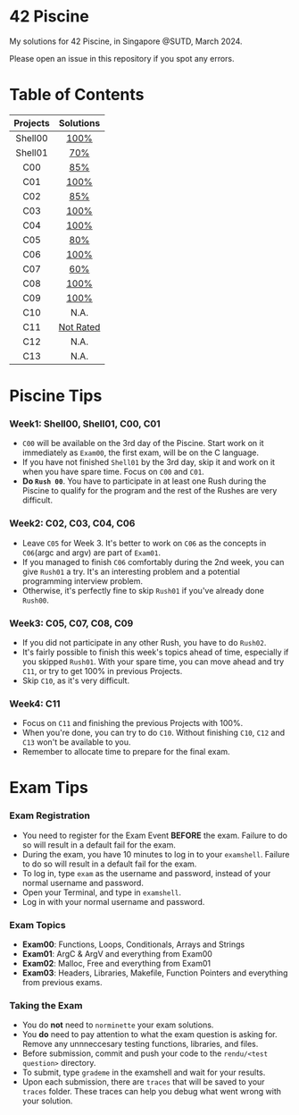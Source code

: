 # 42 Piscine

My solutions for 42 Piscine, in Singapore @SUTD, March 2024.

Please open an issue in this repository if you spot any errors.

# Table of Contents
| Projects      | Solutions  |
| :--------------:| :----------:|
| Shell00 | [100%](./shell-projects/shell00/) |
| Shell01 | [70%](./shell-projects/shell01/)  |
| C00 | [85%](./c-projects/c00/) |
| C01 | [100%](./c-projects/c01/) |
| C02 | [85%](./c-projects/c02/) |
| C03 | [100%](./c-projects/c03/) |
| C04 | [100%](./c-projects/c04/)|
| C05 | [80%](./c-projects/c05/)|
| C06 | [100%](./c-projects/c06/) |
| C07 | [60%](./c-projects/c07/)|
| C08 | [100%](./c-projects/c08/) |
| C09 | [100%](./c-projects/c09/)|
| C10 |  N.A. |
| C11 | [Not Rated](./c-projects/c11/) |
| C12 |  N.A. |
| C13 |  N.A. |

# Piscine Tips
### **Week1:** Shell00, Shell01, C00, C01
- `C00` will be available on the 3rd day of the Piscine. Start work on it immediately as `Exam00`, the first exam, will be on the C language.
- If you have not finished `Shell01` by the 3rd day, skip it and work on it when you have spare time. Focus on `C00` and `C01`.
- **Do `Rush 00`**. You have to participate in at least one Rush during the Piscine to qualify for the program and the rest of the Rushes are very difficult.
### **Week2:** C02, C03, C04, C06
- Leave `C05` for Week 3. It's better to work on `C06` as the concepts in `C06`(argc and argv) are part of `Exam01`.
- If you managed to finish `C06` comfortably during the 2nd week, you can give `Rush01` a try. It's an interesting problem and a potential programming interview problem.
- Otherwise, it's perfectly fine to skip `Rush01` if you've already done `Rush00`.
### **Week3:** C05, C07, C08, C09
- If you did not participate in any other Rush, you have to do `Rush02`.
- It's fairly possible to finish this week's topics ahead of time, especially if you skipped `Rush01`. With your spare time, you can move ahead and try `C11`, or try to get 100% in previous Projects.
- Skip `C10`, as it's very difficult.
### **Week4:** C11
- Focus on `C11` and finishing the previous Projects with 100%.
- When you're done, you can try to do `C10`. Without finishing `C10`, `C12` and `C13` won't be available to you.
- Remember to allocate time to prepare for the final exam.

# Exam Tips
### **Exam Registration**
- You need to register for the Exam Event **BEFORE** the exam. Failure to do so will result in a default fail for the exam.
- During the exam, you have 10 minutes to log in to your `examshell`. Failure to do so will result in a default fail for the exam.
- To log in, type `exam` as the username and password, instead of your normal username and password.
- Open your Terminal, and type in `examshell`.
- Log in with your normal username and password.
### **Exam Topics**
- **Exam00**: Functions, Loops, Conditionals, Arrays and Strings
- **Exam01**: ArgC & ArgV and everything from Exam00
- **Exam02**: Malloc, Free and everything from Exam01
- **Exam03**: Headers, Libraries, Makefile, Function Pointers and everything from previous exams.
### **Taking the Exam**
- You do **not** need to `norminette` your exam solutions.
- You **do** need to pay attention to what the exam question is asking for. Remove any unnneccesary testing functions, libraries, and files.
- Before submission, commit and push your code to the `rendu/<test question>` directory.
- To submit, type `grademe` in the examshell and wait for your results.
- Upon each submission, there are `traces` that will be saved to your `traces` folder. These traces can help you debug what went wrong with your solution.
